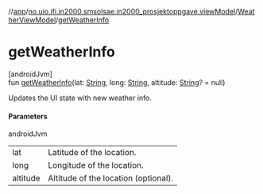 //[app](../../../index.md)/[no.uio.ifi.in2000.smsolsae.in2000_prosjektoppgave.viewModel](../index.md)/[WeatherViewModel](index.md)/[getWeatherInfo](get-weather-info.md)

# getWeatherInfo

[androidJvm]\
fun [getWeatherInfo](get-weather-info.md)(lat: [String](https://kotlinlang.org/api/latest/jvm/stdlib/kotlin/-string/index.html), long: [String](https://kotlinlang.org/api/latest/jvm/stdlib/kotlin/-string/index.html), altitude: [String](https://kotlinlang.org/api/latest/jvm/stdlib/kotlin/-string/index.html)? = null)

Updates the UI state with new weather info.

#### Parameters

androidJvm

| | |
|---|---|
| lat | Latitude of the location. |
| long | Longitude of the location. |
| altitude | Altitude of the location (optional). |
